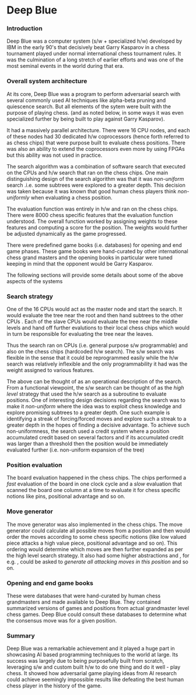 # Deep Blue

### Introduction

Deep Blue was a computer system (s/w + specialized h/w) developed by IBM in the early 90's that decisively beat Garry Kasparov in a chess tournament played under normal international chess tournament rules. It was the culmination of a long stretch of earlier efforts and was one of the most seminal events in the world during that era.

### Overall system architecture

At its core, Deep Blue was a program to perform adversarial search with several commonly used AI techniques like alpha-beta pruning and quiescence search. But all elements of the sytem were built with the purpose of playing chess. (and as noted below, in some ways it was even specialized further by being built to play against Garry Kasparov). 

It had a massively parallel architecture. There were 16 CPU nodes, and each of these nodes had 30 dedicated h/w coprocessors (hence forth referred to as chess chips) that were purpose built to evaluate chess positions. There was also an ability to extend the coprocessors even more by using FPGAs but this ability was not used in practice.

The search algorithm was a combination of software search that executed on the CPUs and h/w search that ran on the chess chips. One main distinguishing design of the search algorithm was that it was _non-uniform_ search .i.e. some subtrees were explored to a greater depth. This decision was taken because it was known that good human chess players think _non-uniformly_ when evaluating a chess position.

The evaluation function was entirely in h/w and ran on the chess chips. There were 8000 chess specific features that the evaluation function understood. The overall function worked by assigning weights to these features and computing a score for the position. The weights would further be adjusted dynamically as the game progressed. 

There were predefined game books (i.e. databases) for opening and end game phases. These game books were hand-curated by other international chess grand masters and the opening books in particular were tuned keeping in mind that the opponent would be Garry Kasparov.

The following sections will provide some details about some of the above aspects of the systems

### Search strategy

One of the 16 CPUs would act as the master node and start the search. It would evaluate the tree near the root and then hand subtrees to the other CPUs . Each of the slave CPUs would evaluate the tree near the middle levels and hand off further evalutions to their local chess chips which would in turn be responsible for evaluating the tree near the leaves.

Thus the search ran on CPUs (i.e. general purpose s/w programmable) and also on the chess chips (hardcoded h/w search). The s/w search was flexible in the sense that it could be reprogrammed easily while the h/w search was relatively inflexible and the only programmability it had was the weight assigned to various features.

The above can be thought of as an operational description of the search. From a functional viewpoint, the s/w search can be thought of as the _high level_ strategy that used the h/w search as a subroutine to evaluate positions. One of interesting design decisions regarding the search was to make it _non-uniform_ where the idea was to exploit chess knowledge and explore promising subtrees to a greater depth. One such example is identifying a streak of forcing/forced moves and explore such a streak to a greater depth in the hopes of finding a decisive advantage. To achieve such non-uniformness, the search used a credit system where a position accumulated credit based on several factors and if its accumulated credit was larger than a threshold then the position would be immediately evaluated further (i.e. non-uniform expansion of the tree)

### Position evaluation

The board evaluation happened in the chess chips. The chips performed a _fast_ evaluation of the board in one clock cycle and a _slow_ evaluation that scanned the board one column at a time to evaluate it for chess specific notions like pins, positional advantage and so on.

### Move generator

The move generator was also implemented in the chess chips. The move generator could calculate all possible moves from a position and then would order the moves according to some chess specific notions (like low valued piece attacks a high value piece, positional advantage and so on). This ordering would determine which moves are then further expanded as per the high level search strategy. It also had some higher abstractions and , for e.g. , could be asked to _generate all attacking moves in this position_ and so on.

### Opening and end game books

These were databases that were hand-curated by human chess grandmasters and made available to Deep Blue. They contained summarized versions of games and positions from actual grandmaster level chess games. Deep Blue could consult these databases to determine what the consensus move was for a given position. 

### Summary

Deep Blue was a remarkable achievement and it played a huge part in showcasing AI based programming techniques to the world at large. Its success was largely due to being purposefully built from scratch, leveraging s/w and custom built h/w to do one thing and do it well - play chess. It showed how adversarial game playing ideas from AI research could achieve seemingly impossible results like defeating the best human chess player in the history of the game.

